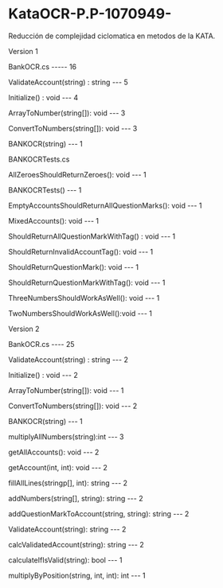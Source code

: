 # KataOCR-P.P-1070949-
Reducción de complejidad ciclomatica en metodos de la KATA.

Version 1

BankOCR.cs   -----   16

ValidateAccount(string) : string        ---       5

Initialize() : void                                ---       4

ArrayToNumber(string[]): void         ---       3

ConvertToNumbers(string[]): void   ---       3

BANKOCR(string)                             ---       1


BANKOCRTests.cs


AllZeroesShouldReturnZeroes(): void ---   1

BANKOCRTests()                              ---      1

EmptyAccountsShouldReturnAllQuestionMarks(): void  --- 1

MixedAccounts(): void                    ---      1

ShouldReturnAllQuestionMarkWithTag() : void --- 1

ShouldReturnInvalidAccountTag(): void --- 1

ShouldReturnQuestionMark(): void      ---   1

ShouldReturnQuestionMarkWithTag(): void --- 1

ThreeNumbersShouldWorkAsWell(): void ---    1

TwoNumbersShouldWorkAsWell():void    ---    1


Version 2

BankOCR.cs   ----   25

ValidateAccount(string) : string        ---       2

Initialize() : void                                ---       2

ArrayToNumber(string[]): void         ---       1

ConvertToNumbers(string[]): void   ---       2

BANKOCR(string)                             ---       1

multiplyAllNumbers(string):int        ---       3

getAllAccounts(): void                     ---       2

getAccount(int, int): void                 ---       2

fillAllLines(stringp[], int): string         ---       2

addNumbers(string[], string): string ---      2

addQuestionMarkToAccount(string, string): string --- 2

ValidateAccount(string): string         ---      2

calcValidatedAccount(string): string  ---     2

calculateIfIsValid(string): bool             ---    1

multiplyByPosition(string, int, int): int   ---   1
